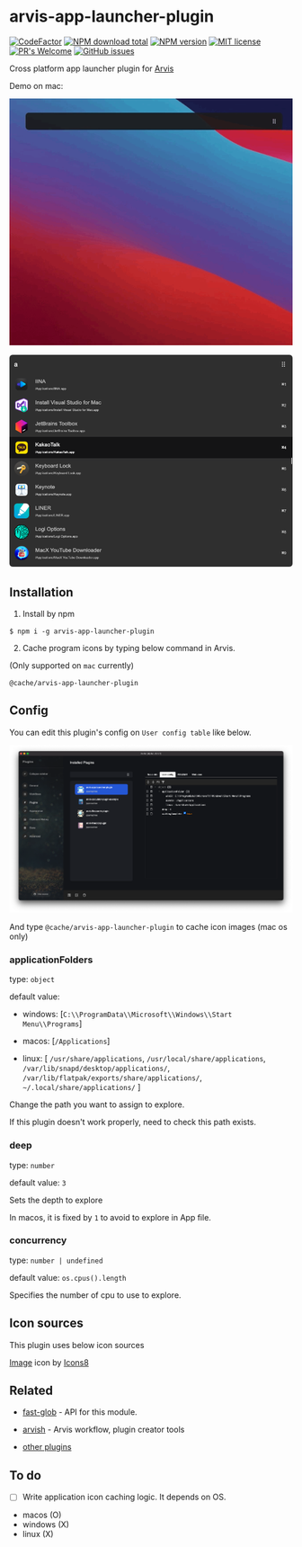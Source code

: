# arvis-app-launcher-plugin
[![CodeFactor](https://www.codefactor.io/repository/github/arvis-plugins/arvis-app-launcher-plugin/badge)](https://www.codefactor.io/repository/github/jopemachine/arvis-app-launcher-plugin)
[![NPM download total](https://img.shields.io/npm/dt/arvis-app-launcher-plugin)](http://badge.fury.io/js/arvis-app-launcher-plugin)
[![NPM version](https://badge.fury.io/js/arvis-app-launcher-plugin.svg)](http://badge.fury.io/js/arvis-app-launcher-plugin)
[![MIT license](https://img.shields.io/badge/License-MIT-blue.svg)](https://lbesson.mit-license.org/)
[![PR's Welcome](https://img.shields.io/badge/PRs-welcome-brightgreen.svg?style=flat)](http://makeapullrequest.com)
[![GitHub issues](https://img.shields.io/github/issues/jopemachine/arvis-app-launcher-plugin.svg)](https://GitHub.com/jopemachine/arvis-app-launcher-plugin/issues/)

Cross platform app launcher plugin for [Arvis](https://github.com/jopemachine/arvis)

Demo on mac: 

![](./media/demo.gif)

![](./media/demo2.png)

## Installation

1. Install by npm

```
$ npm i -g arvis-app-launcher-plugin
```

2. Cache program icons by typing below command in Arvis. 

(Only supported on `mac` currently)

```
@cache/arvis-app-launcher-plugin
```


## Config

You can edit this plugin's config on `User config table` like below.

![](./media/config.png)

And type `@cache/arvis-app-launcher-plugin` to cache icon images (mac os only)

### applicationFolders

type: `object`

default value: 

* windows: [`C:\\ProgramData\\Microsoft\\Windows\\Start Menu\\Programs`]

* macos: [`/Applications`]

* linux: [
    `/usr/share/applications`,
    `/usr/local/share/applications`,
    `/var/lib/snapd/desktop/applications/`,
    `/var/lib/flatpak/exports/share/applications/`,
    `~/.local/share/applications/`
]

Change the path you want to assign to explore.

If this plugin doesn't work properly, need to check this path exists.

### deep

type: `number`

default value: `3`

Sets the depth to explore

In macos, it is fixed by `1` to avoid to explore in App file.

### concurrency

type: `number | undefined`

default value: `os.cpus().length`

Specifies the number of cpu to use to explore.

## Icon sources

This plugin uses below icon sources

<a target="_blank" href="https://icons8.com">Image</a> icon by <a target="_blank" href="https://icons8.com">Icons8</a>

## Related

- [fast-glob](https://github.com/mrmlnc/fast-glob) - API for this module.

- [arvish](https://github.com/jopemachine/arvish) - Arvis workflow, plugin creator tools

- [other plugins](https://github.com/jopemachine/arvis/blob/master/documents/plugin-links.md)

## To do

- [ ] Write application icon caching logic. It depends on OS.

* macos (O)
* windows (X)
* linux (X)
